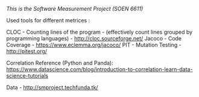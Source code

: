 *This is the Software Measurement Project (SOEN 6611)*

Used tools for different metrices :

CLOC - Counting lines of the program - (effectively count lines grouped by programming languages) - http://cloc.sourceforge.net/
Jacoco - Code Coverage - https://www.eclemma.org/jacoco/
PIT - Mutation Testing - http://pitest.org/


Correlation Reference (Python and Panda): https://www.datascience.com/blog/introduction-to-correlation-learn-data-science-tutorials

Data - http://smproject.techfunda.tk/